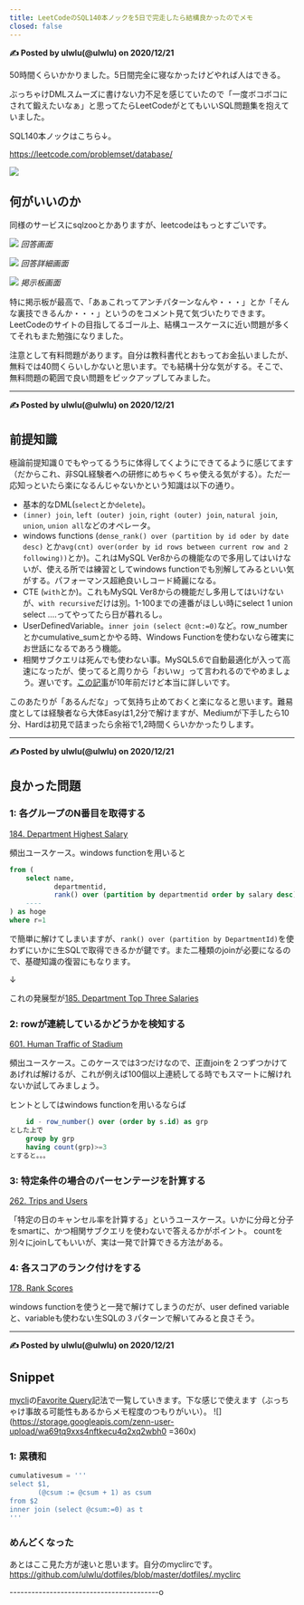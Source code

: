 ```yaml
---
title: LeetCodeのSQL140本ノックを5日で完走したら結構良かったのでメモ
closed: false
---
```




**✍️ Posted by ulwlu(@ulwlu) on 2020/12/21**

  50時間くらいかかりました。5日間完全に寝なかったけどやれば人はできる。

  ぶっちゃけDMLスムーズに書けない力不足を感じていたので「一度ボコボコにされて鍛えたいなぁ」と思ってたらLeetCodeがとてもいいSQL問題集を抱えていました。

  SQL140本ノックはこちら↓。

  https://leetcode.com/problemset/database/

  ![](https://storage.googleapis.com/zenn-user-upload/l4thypppmwchncbv2tmeed22nn26)

  ## 何がいいのか
  同様のサービスにsqlzooとかありますが、leetcodeはもっとすごいです。

  ![](https://storage.googleapis.com/zenn-user-upload/on7xsyf7v25rx3p14vy43om8mcoj)
  *回答画面*

  ![](https://storage.googleapis.com/zenn-user-upload/a377wsybygeiq8n4bivoziz14k0r)
  *回答詳細画面*

  ![](https://storage.gogleapis.com/zenn-user-upload/e45znsgllrkls4oq73qynj0d2np3)
  *掲示板画面*

  特に掲示板が最高で、「あぁこれってアンチパターンなんや・・・」とか「そんな裏技できるんか・・・」というのをコメント見て気づいたりできます。LeetCodeのサイトの目指してるゴール上、結構ユースケースに近い問題が多くてそれもまた勉強になりました。

  注意として有料問題があります。自分は教科書代とおもってお金払いましたが、無料では40問くらいしかないと思います。でも結構十分な気がする。そこで、無料問題の範囲で良い問題をピックアップしてみました。

-----------------------------------------

**✍️ Posted by ulwlu(@ulwlu) on 2020/12/21**

  ## 前提知識
  極論前提知識０でもやってるうちに体得してくようにできてるように感じてます（だからこれ、非SQL経験者への研修にめちゃくちゃ使える気がする）。ただ一応知っといたら楽になるんじゃないかという知識は以下の通り。

  - 基本的なDML(`select`とか`delete`)。
  - `(inner) join`, `left (outer) join`, `right (outer) join`, `natural join`, `union`, `union all`などのオペレータ。
  - windows functions (`dense_rank() over (partition by id oder by date desc)` とか`avg(cnt) over(order by id rows between current row and 2 following))`とか)。これはMySQL Ver8からの機能なので多用してはいけないが、使える所では練習としてwindows functionでも別解してみるといい気がする。パフォーマンス超絶良いしコード綺麗になる。
  - CTE (`with`とか)。これもMySQL Ver8からの機能だし多用してはいけないが、`with recursive`だけは別。1-100までの連番がほしい時にselect 1 union select ....ってやってたら日が暮れるし。
  - UserDefinedVariable。`inner join (select @cnt:=0)`など。row_numberとかcumulative_sumとかやる時、Windows Functionを使わないなら確実にお世話になるであろう機能。
  - 相関サブクエリは死んでも使わない事。MySQL5.6で自動最適化が入って高速になったが、使ってると周りから「おいｗ」って言われるのでやめましょう。遅いです。[この記事](http://nippondanji.blogspot.com/2009/03/mysql_25.html)が10年前だけど本当に詳しいです。

  このあたりが「あるんだな」って気持ち止めておくと楽になると思います。難易度としては経験者なら大体Easyは1,2分で解けますが、Mediumが下手したら10分、Hardは初見で詰まったら余裕で1,2時間くらいかかったりします。

-----------------------------------------

**✍️ Posted by ulwlu(@ulwlu) on 2020/12/21**

  ## 良かった問題

  ### 1: 各グループのN番目を取得する
  [184. Department Highest Salary](https://leetcode.com/problems/department-highest-salary/)

  頻出ユースケース。windows functionを用いると

  ```sql
  from (
      select name,
             departmentid,
             rank() over (partition by departmentid order by salary desc) as r
      ----
  ) as hoge
  where r=1
  ```
  で簡単に解けてしまいますが、`rank() over (partition by DepartmentId)`を使わずにいかに生SQLで取得できるかが鍵です。また二種類のjoinが必要になるので、基礎知識の復習にもなります。

  ↓

  これの発展型が[185. Department Top Three Salaries](https://leetcode.com/problems/department-top-three-salaries/)

  ### 2: rowが連続しているかどうかを検知する
  [601. Human Traffic of Stadium](https://leetcode.com/problems/human-traffic-of-stadium/)

  頻出ユースケース。このケースでは3つだけなので、正直joinを２つずつかけてあげれば解けるが、これが例えば100個以上連続してる時でもスマートに解けれないか試してみましょう。

  ヒントとしてはwindows functionを用いるならば
  ```sql
      id - row_number() over (order by s.id) as grp
  とした上で
      group by grp
      having count(grp)>=3
  とすると。。。
  ```

  ### 3: 特定条件の場合のパーセンテージを計算する
  [262. Trips and Users](https://leetcode.com/problems/trips-and-users/)

  「特定の日のキャンセル率を計算する」というユースケース。いかに分母と分子をsmartに、かつ相関サブクエリを使わないで答えるかがポイント。
  countを別々にjoinしてもいいが、実は一発で計算できる方法がある。

  ### 4: 各スコアのランク付けをする
  [178. Rank Scores](https://leetcode.com/problems/rank-scores/)

  windows functionを使うと一発で解けてしまうのだが、user defined variableと、variableも使わない生SQLの３パターンで解いてみると良さそう。

-----------------------------------------

**✍️ Posted by ulwlu(@ulwlu) on 2020/12/21**

  ## Snippet

  [mycli](https://github.com/dbcli/mycli)の[Favorite Query](https://www.mycli.net/favorites)記法で一覧していきます。下な感じで使えます（ぶっちゃけ事故る可能性もあるからメモ程度のつもりがいい）。
  ![](https://storage.googleapis.com/zenn-user-upload/wa69tq9xxs4nftkecu4q2xq2wbh0 =360x)

  ### 1: 累積和
  ```sql
  cumulativesum = '''
  select $1,
         (@csum := @csum + 1) as csum
  from $2
  inner join (select @csum:=0) as t
  '''
  ```

  ### めんどくなった

  あとはここ見た方が速いと思います。自分のmyclircです。
  https://github.com/ulwlu/dotfiles/blob/master/dotfiles/.myclirc

-----------------------------------------o
